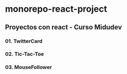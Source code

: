 # monorepo-react-project

## Proyectos con react - Curso Midudev
### 01. TwitterCard
### 02. Tic-Tac-Toe
### 03. MouseFollower


